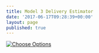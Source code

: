```yaml
---
title: Model 3 Delivery Estimator
date: '2017-06-17T09:28:39+00:00'
layout: page
published: true
---
```

<div class='tableauPlaceholder' id='viz1497716897482' style='position: relative'><noscript><a href='#'><img alt='Choose Options ' src='https:&#47;&#47;public.tableau.com&#47;static&#47;images&#47;67&#47;67S2D886J&#47;1_rss.png' style='border: none' /></a></noscript><object class='tableauViz'  style='display:none;'><param name='host_url' value='https%3A%2F%2Fpublic.tableau.com%2F' /> <param name='path' value='shared&#47;67S2D886J' /> <param name='toolbar' value='yes' /><param name='static_image' value='https:&#47;&#47;public.tableau.com&#47;static&#47;images&#47;67&#47;67S2D886J&#47;1.png' /> <param name='animate_transition' value='yes' /><param name='display_static_image' value='yes' /><param name='display_spinner' value='yes' /><param name='display_overlay' value='yes' /><param name='display_count' value='yes' /><param name='filter' value='publish=yes' /></object></div>                <script type='text/javascript'>                    var divElement = document.getElementById('viz1497716897482');                    var vizElement = divElement.getElementsByTagName('object')[0];                    if ( divElement.offsetWidth > 800 ) { vizElement.style.width='654px';vizElement.style.height='569px';} else if ( divElement.offsetWidth > 500 ) { vizElement.style.width='654px';vizElement.style.height='569px';} else { vizElement.style.width='100%';vizElement.style.height=(divElement.offsetWidth*1.77)+'px';}                     var scriptElement = document.createElement('script');                    scriptElement.src = 'https://public.tableau.com/javascripts/api/viz_v1.js';                    vizElement.parentNode.insertBefore(scriptElement, vizElement);                </script>